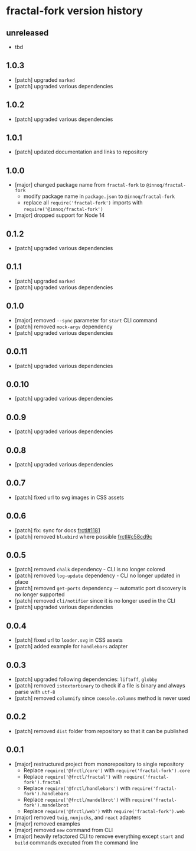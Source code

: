 fractal-fork version history
============================

unreleased
----------

* tbd


1.0.3
-----

* [patch] upgraded `marked`
* [patch] upgraded various dependencies


1.0.2
-----

* [patch] upgraded various dependencies


1.0.1
-----

* [patch] updated documentation and links to repository


1.0.0
-----

* [major] changed package name from `fractal-fork` to `@innoq/fractal-fork`
  * modify package name in `package.json` to `@innoq/fractal-fork`
  * replace all `require('fractal-fork')` imports with `require('@innoq/fractal-fork')`
* [major] dropped support for Node 14


0.1.2
-----

* [patch] upgraded various dependencies


0.1.1
-----

* [patch] upgraded `marked`
* [patch] upgraded various dependencies


0.1.0
-----

* [major] removed `--sync` parameter for `start` CLI command
* [patch] removed `mock-argv` dependency
* [patch] upgraded various dependencies


0.0.11
------

* [patch] upgraded various dependencies


0.0.10
------

* [patch] upgraded various dependencies


0.0.9
-----

* [patch] upgraded various dependencies


0.0.8
-----

* [patch] upgraded various dependencies


0.0.7
-----

* [patch] fixed url to svg images in CSS assets


0.0.6
-----

* [patch] fix: sync for docs [frctl#1181](https://github.com/frctl/fractal/pull/1181)
* [patch] removed `bluebird` where possible [frctl#c58cd9c](https://github.com/frctl/fractal/pull/1206/commits/c58cd9ce63d662d14fc10bd347f5343096efc89c)


0.0.5
-----

* [patch] removed `chalk` dependency - CLI is no longer colored
* [patch] removed `log-update` dependency - CLI no longer updated in place
* [patch] removed `get-ports` dependency -- automatic port discovery is no longer supported
* [patch] removed `cli/notifier` since it is no longer used in the CLI
* [patch] upgraded various dependencies


0.0.4
-----

* [patch] fixed url to `loader.svg` in CSS assets
* [patch] added example for `handlebars` adapter


0.0.3
-----

* [patch] upgraded following dependencies: `liftoff`, `globby`
* [patch] removed `istextorbinary` to check if a file is binary and always parse with `utf-8`
* [patch] removed `columnify` since `console.columns` method is never used


0.0.2
-----

* [patch] removed `dist` folder from repository so that it can be published


0.0.1
-----

* [major] restructured project from monorepository to single repository
  * Replace `require('@frctl/core')` with `require('fractal-fork').core`
  * Replace `require('@frctl/fractal')` with `require('fractal-fork').fractal`
  * Replace `require('@frctl/handlebars')` with `require('fractal-fork').handlebars`
  * Replace `require('@frctl/mandelbrot')` with `require('fractal-fork').mandelbrot`
  * Replace `require('@frctl/web')` with `require('fractal-fork').web`
* [major] removed `twig`, `nunjucks`, and `react` adapters
* [major] removed examples
* [major] removed `new` command from CLI
* [major] heavily refactored CLI to remove everything except `start` and `build` commands executed from the command line
